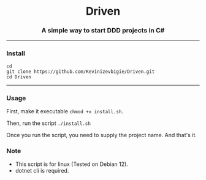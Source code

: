 

<h1 align="center">Driven</h1>
<h3 align="center">A simple way to start DDD projects in C#</h3>

---

### Install

```
cd
git clone https://github.com/Kevinizevbigie/Driven.git
cd Driven
```

---

### Usage

First, make it executable `chmod +x install.sh`.

Then, run the script `./install.sh`

Once you run the script, you need to supply the project name. And that's it.

### Note

- This script is for linux (Tested on Debian 12).
- dotnet cli is required.

